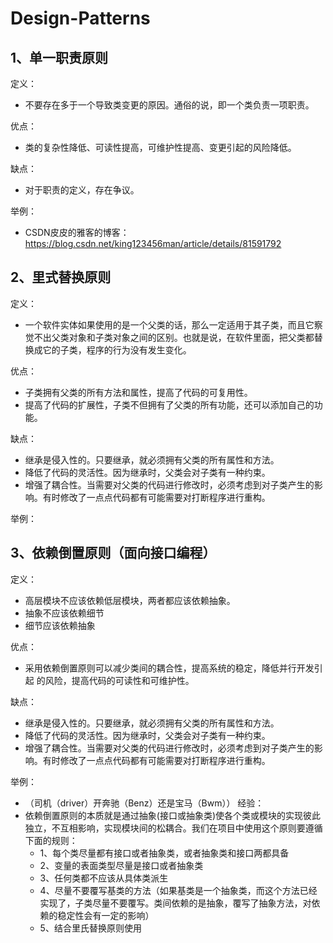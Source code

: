 # Design-Patterns



## 1、单一职责原则

定义：
* 不要存在多于一个导致类变更的原因。通俗的说，即一个类负责一项职责。

优点：
* 类的复杂性降低、可读性提高，可维护性提高、变更引起的风险降低。

缺点：
* 对于职责的定义，存在争议。

举例：
* CSDN皮皮的雅客的博客：https://blog.csdn.net/king123456man/article/details/81591792


## 2、里式替换原则

定义：
* 一个软件实体如果使用的是一个父类的话，那么一定适用于其子类，而且它察觉不出父类对象和子类对象之间的区别。也就是说，在软件里面，把父类都替换成它的子类，程序的行为没有发生变化。

优点：
* 子类拥有父类的所有方法和属性，提高了代码的可复用性。
* 提高了代码的扩展性，子类不但拥有了父类的所有功能，还可以添加自己的功能。

缺点：
* 继承是侵入性的。只要继承，就必须拥有父类的所有属性和方法。
* 降低了代码的灵活性。因为继承时，父类会对子类有一种约束。
* 增强了耦合性。当需要对父类的代码进行修改时，必须考虑到对子类产生的影响。有时修改了一点点代码都有可能需要对打断程序进行重构。

举例：


## 3、依赖倒置原则（面向接口编程）

定义：
* 高层模块不应该依赖低层模块，两者都应该依赖抽象。
* 抽象不应该依赖细节
* 细节应该依赖抽象

优点：
* 采用依赖倒置原则可以减少类间的耦合性，提高系统的稳定，降低并行开发引起 的风险，提高代码的可读性和可维护性。

缺点：
* 继承是侵入性的。只要继承，就必须拥有父类的所有属性和方法。
* 降低了代码的灵活性。因为继承时，父类会对子类有一种约束。
* 增强了耦合性。当需要对父类的代码进行修改时，必须考虑到对子类产生的影响。有时修改了一点点代码都有可能需要对打断程序进行重构。

举例：
* （司机（driver）开奔驰（Benz）还是宝马（Bwm））
经验：
* 依赖倒置原则的本质就是通过抽象(接口或抽象类)使各个类或模块的实现彼此独立，不互相影响，实现模块间的松耦合。我们在项目中使用这个原则要遵循下面的规则：
  * 1、每个类尽量都有接口或者抽象类，或者抽象类和接口两都具备
  * 2、变量的表面类型尽量是接口或者抽象类
  * 3、任何类都不应该从具体类派生
  * 4、尽量不要覆写基类的方法（如果基类是一个抽象类，而这个方法已经实现了，子类尽量不要覆写。类间依赖的是抽象，覆写了抽象方法，对依赖的稳定性会有一定的影响）
  * 5、结合里氏替换原则使用
  
  
  

